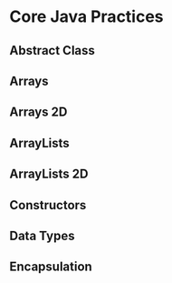 # Core Java Practices

## Abstract Class
## Arrays
## Arrays 2D
## ArrayLists
## ArrayLists 2D
## Constructors
## Data Types
## Encapsulation
